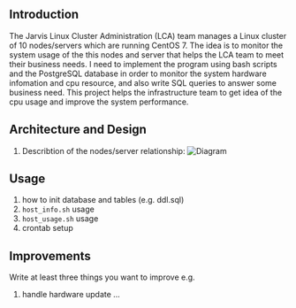 ## Introduction
The Jarvis Linux Cluster Administration (LCA) team manages a Linux cluster of 10 nodes/servers which are running CentOS 7. 
The idea is  to monitor the system usage of the this nodes and server that helps the LCA team to meet their business needs. 
I need to implement the program using bash scripts and the PostgreSQL database in order to monitor the system hardware infomation and cpu resource, and also write SQL queries to answer some business need. 
This project helps the infrastructure team to get idea of the cpu usage and improve the system performance. 

## Architecture and Design
1) Describtion of the nodes/server relationship:
    ![Diagram](https://user-images.githubusercontent.com/33403067/81481156-0fbc3480-91fc-11ea-96b8-25a345fe6676.png)
    


## Usage
1) how to init database and tables (e.g. ddl.sql)
2) `host_info.sh` usage
3) `host_usage.sh` usage
4) crontab setup

## Improvements 
Write at least three things you want to improve 
e.g. 
1) handle hardware update 
...
